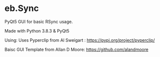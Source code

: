 # eb.Sync
PyQt5 GUI for basic RSync usage.

Made with Python 3.8.3 & PyQt5

Using:
Uses Pyperclip from Al Sweigart : https://pypi.org/project/pyperclip/

Baisc GUI Template from Allan D Moore: https://github.com/alandmoore
